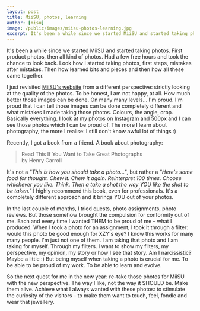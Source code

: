 ```yaml
---
layout: post
title: MiiSU, photos, learning
author: [misu]
image: /public/images/miisu-photos-learning.jpg
excerpt: It's been a while since we started MiiSU and started taking photos...
---
```


It's been a while since we started MiiSU and started taking photos. First product photos, then all kind of photos. Had a few free hours and took the chance to look back. Look how I started taking photos, first steps, mistakes after mistakes. Then how learned bits and pieces and then how all these came together.

I just revisited <a href="https://miisu.co.uk/shop" target="_blank">MiiSU's website</a> from a different perspective: strictly looking at the quality of the photos. To be honest, I am not happy, at all. How much better those images can be done. On many many levels... I'm proud. I'm proud that I can tell those images can be done completely different and what mistakes I made taking those photos. Colours, the angle, crop. Basically everything. I look at my photos on <a href="https://www.instagram.com/miishoot/" target="_blank">Instagram</a> and <a href="https://500px.com/miisujewel" target="_blank">500px</a> and I can see those photos which I can be proud of. The more I learn about photography, the more I realise: I still don't know awful lot of things :)

Recently, I got a book from a friend. A book about photography:

> Read This If You Want to Take Great Photographs<br/>
> by Henry Carroll

It's not a _"This is how you should take a photo..."_, but rather a _"Here's some food for thought. Chew it. Chew it again. Reinterpret 100 times. Choose whichever you like. Think. Then a take a shot the way YOU like the shot to be taken."_
I highly recommend this book, even for professionals. It's a completely different approach and it brings YOU out of your photos.

In the last couple of months, I tried quests, photo assignments, photo reviews. But those somehow brought the compulsion for conformity out of me. Each and every time I wanted THEM to be proud of me – what I produced. When I took a photo for an assignment, I took it through a filter: would this photo be good enough for XZY's eye?
I know this works for many many people. I'm just not one of them. I am taking that photo and I am taking for myself. Through my filters. I want to show my filters, my perspective, my opinion, my story or how I see that story. Am I narcissistic? Maybe a little :) But being myself when taking a photo is crucial for me. To be able to be proud of my work. To be able to learn and evolve.

So the next quest for me in the new year: re-take those photos for MiiSU with the new perspective. The way I like, not the way it SHOULD be. Make them alive. Achieve what I always wanted with these photos: to stimulate the curiosity of the visitors – to make them want to touch, feel, fondle and wear that jewellery.
